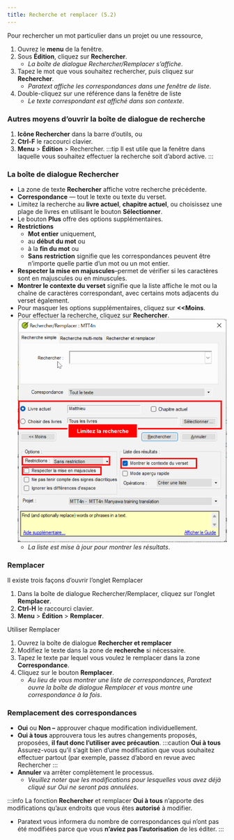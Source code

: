 ```yaml
---
title: Recherche et remplacer (5.2)
---
```

Pour rechercher un mot particulier dans un projet ou une ressource,

1.  Ouvrez le **menu** de la fenêtre.
1.  Sous **Édition**, cliquez sur **Rechercher**.
     -  *La boîte de dialogue Rechercher/Remplacer s’affiche*.
1.  Tapez le mot que vous souhaitez rechercher, puis cliquez sur **Rechercher**.
     -  *Paratext affiche les correspondances dans une fenêtre de liste*.
1.  Double-cliquez sur une référence dans la fenêtre de liste
     -  *Le texte correspondant est affiché dans son contexte*.

### Autres moyens d’ouvrir la boîte de dialogue de recherche

1.  **Icône Rechercher** dans la barre d’outils, ou
1.  **Ctrl-F** le raccourci clavier.
1.  **Menu** \> **Édition** \> Rechercher.
:::tip
Il est utile que la fenêtre dans laquelle vous souhaitez effectuer la recherche soit d’abord active.
:::
### La boîte de dialogue Rechercher

-  La zone de texte **Rechercher** affiche votre recherche précédente.
-  **Correspondance** — tout le texte ou texte du verset.
-  Limitez la recherche au **livre actuel**, **chapitre actuel**, ou choisissez une plage de livres en utilisant le bouton **Sélectionner**.
-  Le bouton **Plus** offre des options supplémentaires.
-  **Restrictions**
   -  **Mot entier** uniquement,
   -  au **début du mot** ou
   -  à la **fin du mot** ou
   -  **Sans restriction** signifie que les correspondances peuvent être n’importe quelle partie d’un mot ou un mot entier.
-  **Respecter la mise en majuscules**–permet de vérifier si les caractères sont en majuscules ou en minuscules.
-  **Montrer le contexte du verset** signifie que la liste affiche le mot ou la chaîne de caractères correspondant, avec certains mots adjacents du verset également.
-  Pour masquer les options supplémentaires, cliquez sur **\<\<Moins**.
-  Pour effectuer la recherche, cliquez sur **Rechercher**.
     ![](../media/find.fr.png)
   -  *La liste est mise à jour pour montrer les résultats*.

### Remplacer

Il existe trois façons d’ouvrir l’onglet Remplacer

1.  Dans la boîte de dialogue Rechercher/Remplacer, cliquez sur l’onglet **Remplacer**.
1.  **Ctrl-H** le raccourci clavier.
1.  **Menu** \> **Édition** \> **Remplacer**.

Utiliser Remplacer  
1.  Ouvrez la boîte de dialogue **Rechercher et remplacer**
1.  Modifiez le texte dans la zone de **recherche** si nécessaire.
1.  Tapez le texte par lequel vous voulez le remplacer dans la zone **Correspondance**.
1.  Cliquez sur le bouton **Remplacer**.
     -  *Au lieu de vous montrer une liste de correspondances, Paratext ouvre la boîte de dialogue Remplacer et vous montre une correspondance à la fois*.

### Remplacement des correspondances

-  **Oui** ou **Non –** approuver chaque modification individuellement.
-  **Oui à tous**  approuvera tous les autres changements proposés, proposées, **il faut donc l’utiliser avec précaution**.
:::caution **Oui à tous**
Assurez-vous qu’il s’agit bien d’une modification que vous souhaitez effectuer partout (par exemple, passez d’abord en revue avec Rechercher
:::
-  **Annuler** va arrêter complètement le processus.
   -  *Veuillez noter que les modifications pour lesquelles vous avez déjà cliqué sur Oui ne seront pas annulées*.

:::info 
La fonction **Rechercher** et remplacer **Oui à tous** n’apporte des modifications qu’aux endroits que vous êtes **autorisé** à modifier.
-  Paratext vous informera du nombre de correspondances qui n’ont pas été modifiées parce que vous **n’aviez pas l’autorisation** de les éditer.
:::

